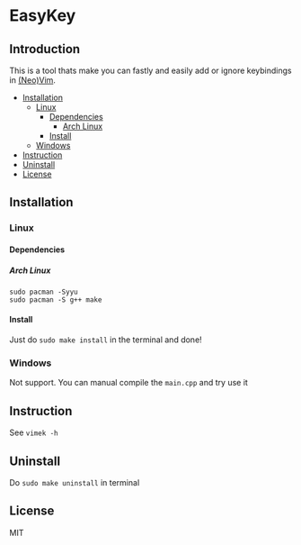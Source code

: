 # EasyKey

## Introduction

This is a tool thats make you can fastly and easily add or ignore keybindings in [(Neo)](https://neovim.io)[Vim](https://www.vim.org).

<!-- TOC GFM -->

* [Installation](#installation)
	- [Linux](#linux)
		+ [Dependencies](#dependencies)
			* [Arch Linux](#arch-linux)
		+ [Install](#install)
	- [Windows](#windows)
* [Instruction](#instruction)
* [Uninstall](#uninstall)
* [License](#license)

<!-- /TOC -->

## Installation

### Linux

#### Dependencies

##### Arch Linux

```
sudo pacman -Syyu
sudo pacman -S g++ make
```

#### Install

Just do `sudo make install` in the terminal and done!

### Windows

Not support. You can manual compile the `main.cpp` and try use it

## Instruction

See `vimek -h`

## Uninstall

Do `sudo make uninstall` in terminal

## License

MIT
